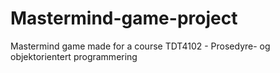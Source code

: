 # Mastermind-game-project
Mastermind game made for a course TDT4102 - Prosedyre- og objektorientert programmering 
